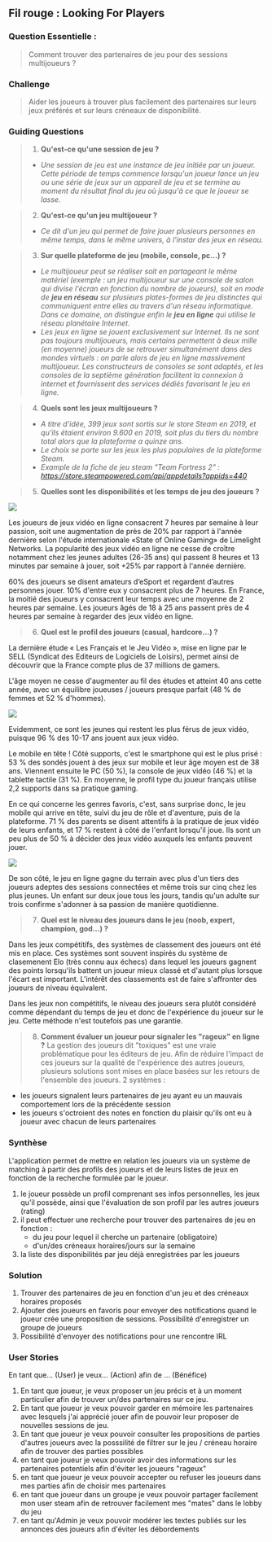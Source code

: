 ## Fil rouge : Looking For Players

### Question Essentielle :
> Comment trouver des partenaires de jeu pour des sessions multijoueurs ?
### Challenge
> Aider les joueurs à trouver plus facilement des partenaires sur leurs jeux préférés et sur leurs créneaux de disponibilité.

### Guiding Questions
> 1. **Qu'est-ce qu'une session de jeu ?**
> - *Une session de jeu est une instance de jeu initiée par un  joueur.
Cette période de temps commence lorsqu'un joueur lance un jeu ou une série de jeux sur un appareil de jeu et se termine au moment du résultat final du jeu où jusqu'à ce que le joueur se lasse.*

> 2. **Qu'est-ce qu'un jeu multijoueur ?**
> - *Ce dit d'un jeu qui permet de faire jouer plusieurs personnes en même temps, dans le même univers, à l'instar des jeux en réseau.*

> 3. **Sur quelle plateforme de jeu (mobile, console, pc...) ?**
> - *Le multijoueur peut se réaliser soit en partageant le même matériel (exemple : un jeu multijoueur sur une console de salon qui divise l'écran en fonction du nombre de joueurs), soit en mode de **jeu en réseau** sur plusieurs plates-formes de jeu distinctes qui communiquent entre elles au travers d'un réseau informatique. Dans ce domaine, on distingue enfin le **jeu en ligne** qui utilise le réseau planétaire Internet.*
> - *Les jeux en ligne se jouent exclusivement sur Internet. Ils ne sont pas toujours multijoueurs, mais certains permettent à deux mille (en moyenne) joueurs de se retrouver simultanément dans des mondes virtuels : on parle alors de jeu en ligne massivement multijoueur. Les constructeurs de consoles se sont adaptés, et les consoles de la septième génération facilitent la connexion à internet et fournissent des services dédiés favorisant le jeu en ligne.*

> 4. **Quels sont les jeux multijoueurs ?**
> - *A titre d'idée, 399 jeux sont sortis sur le store Steam en 2019, et qu'ils étaient environ 9.600 en 2019, soit plus du tiers du nombre total alors que la plateforme a quinze ans.*
> - *Le choix se porte sur les jeux les plus populaires de la plateforme Steam.*
> - *Example de la fiche de jeu steam "Team Fortress 2" : https://store.steampowered.com/api/appdetails?appids=440*

> 5. **Quelles sont les disponibilités et les temps de jeu des joueurs ?**

![](https://www.offremedia.com/sites/default/files/styles/770x460_manual_crop/public/SOOG_2019_IMG1.PNG?itok=bzNMOqDZ)

Les joueurs de jeux vidéo en ligne consacrent 7 heures par semaine à leur passion, soit une augmentation de près de 20% par rapport à l'année dernière selon l'étude internationale «State of Online Gaming» de Limelight Networks. La popularité des jeux vidéo en ligne ne cesse de croître notamment chez les jeunes adultes (26-35 ans) qui passent 8 heures et 13 minutes par semaine à jouer, soit +25% par rapport à l'année dernière.

60% des joueurs se disent amateurs d’eSport et regardent d’autres personnes jouer. 10% d'entre eux y consacrent plus de 7 heures. En France, la moitié des joueurs y consacrent leur temps avec une moyenne de 2 heures par semaine. Les joueurs âgés de 18 à 25 ans passent près de 4 heures par semaine à regarder des jeux vidéo en ligne.

> 6. **Quel est le profil des joueurs (casual, hardcore...) ?**
> 
La dernière étude « Les Français et le Jeu Vidéo », mise en ligne par le SELL (Syndicat des Editeurs de Logiciels de Loisirs), permet ainsi de découvrir que la France compte plus de 37 millions de gamers.

L'âge moyen ne cesse d'augmenter au fil des études et atteint 40 ans cette année, avec un équilibre joueuses / joueurs presque parfait (48 % de femmes et 52 % d'hommes).

![](https://i.imgur.com/HEXc6mN.png)


Evidemment, ce sont les jeunes qui restent les plus férus de jeux vidéo, puisque 96 % des 10-17 ans jouent aux jeux vidéo.

Le mobile en tête !
Côté supports, c'est le smartphone qui est le plus prisé : 53 % des sondés jouent à des jeux sur mobile et leur âge moyen est de 38 ans. Viennent ensuite le PC (50 %), la console de jeux vidéo (46 %) et la tablette tactile (31 %). En moyenne, le profil type du joueur français utilise 2,2 supports dans sa pratique gaming.

En ce qui concerne les genres favoris, c'est, sans surprise donc, le jeu mobile qui arrive en tête, suivi du jeu de rôle et d'aventure, puis de la plateforme. 71 % des parents se disent attentifs à la pratique de jeux vidéo de leurs enfants, et 17 % restent à côté de l'enfant lorsqu'il joue. Ils sont un peu plus de 50 % à décider des jeux vidéo auxquels les enfants peuvent jouer.

![](https://i.imgur.com/Zjj63ct.png)


De son côté, le jeu en ligne gagne du terrain avec plus d'un tiers des joueurs adeptes des sessions connectées et même trois sur cinq chez les plus jeunes. Un enfant sur deux joue tous les jours, tandis qu'un adulte sur trois confirme s'adonner à sa passion de manière quotidienne.


> 7. **Quel est le niveau des joueurs dans le jeu (noob, expert, champion, god...) ?**

Dans les jeux compétitifs, des systèmes de classement des joueurs ont été mis en place. Ces systèmes sont souvent inspirés du système de clasemenent Elo (très connu aux échecs) dans lequel les joueurs gagnent des points lorsqu'ils battent un joueur mieux classé et d'autant plus lorsque l'écart est important.
L'intérêt des classements est de faire s'affronter des joueurs de niveau équivalent.

Dans les jeux non compétitifs, le niveau des joueurs sera plutôt considéré comme dépendant du temps de jeu et donc de l'expérience du joueur sur le jeu. Cette méthode n'est toutefois pas une garantie.


> 8. **Comment évaluer un joueur pour signaler les "rageux" en ligne ?**
La gestion des joueurs dit "toxiques" est une vraie problématique pour les éditeurs de jeu. Afin de réduire l'impact de ces joueurs sur la qualité de l'expérience des autres joueurs, plusieurs solutions sont mises en place basées sur les retours de l'ensemble des joueurs.
2 systèmes : 
- les joueurs signalent leurs partenaires de jeu ayant eu un mauvais comportement lors de la précédente session
- les joueurs s'octroient des notes en fonction du plaisir qu'ils ont eu à joueur avec chacun de leurs partenaires

### Synthèse

L'application permet de mettre en relation les joueurs via un système de matching à partir des profils des joueurs et de leurs listes de jeux en fonction de la recherche formulée par le joueur.

1) le joueur possède un profil comprenant ses infos personnelles, les jeux qu'il possède, ainsi que l'évaluation de son profil par les autres joueurs (rating)
2) il peut effectuer une recherche pour trouver des partenaires de jeu en fonction : 
    - du jeu pour lequel il cherche un partenaire (obligatoire)
    - d'un/des créneaux horaires/jours sur la semaine
3) la liste des disponibilités par jeu déjà enregistrées par les joueurs

### Solution
1) Trouver des partenaires de jeu en fonction d'un jeu et des créneaux horaires proposés
2) Ajouter des joueurs en favoris pour envoyer des notifications quand le joueur crée une proposition de sessions. Possibilité d'enregistrer un groupe de joueurs
3) Possibilité d'envoyer des notifications pour une rencontre IRL


### User Stories

En tant que... (User)
je veux... (Action)
afin de ... (Bénéfice)


1) En tant que joueur, je veux proposer un jeu précis et à un moment particulier afin de trouver un/des partenaires sur ce jeu.
3) En tant que joueur je veux pouvoir garder en mémoire les partenaires avec lesquels j'ai apprécié jouer afin de pouvoir leur proposer de nouvelles sessions de jeu.
4) En tant que joueur je veux pouvoir consulter les propositions de parties d'autres joueurs avec la posssilité de filtrer sur le jeu / créneau horaire afin de trouver des parties possibles
5) en tant que joueur je veux pouvoir avoir des informations sur les partenaires potentiels afin d'éviter les joueurs "rageux"
6) en tant que joueur je veux pouvoir accepter ou refuser les joueurs dans mes parties afin de choisir mes partenaires
7) en tant que joueur dans un groupe je veux pouvoir partager facilement mon user steam afin de retrouver facilement mes "mates" dans le lobby du jeu
8) en tant qu'Admin je veux pouvoir modérer les textes publiés sur les annonces des joueurs afin d'éviter les débordements










